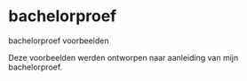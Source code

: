bachelorproef
=============

bachelorproef voorbeelden

Deze voorbeelden werden ontworpen naar aanleiding van mijn bachelorproef.
